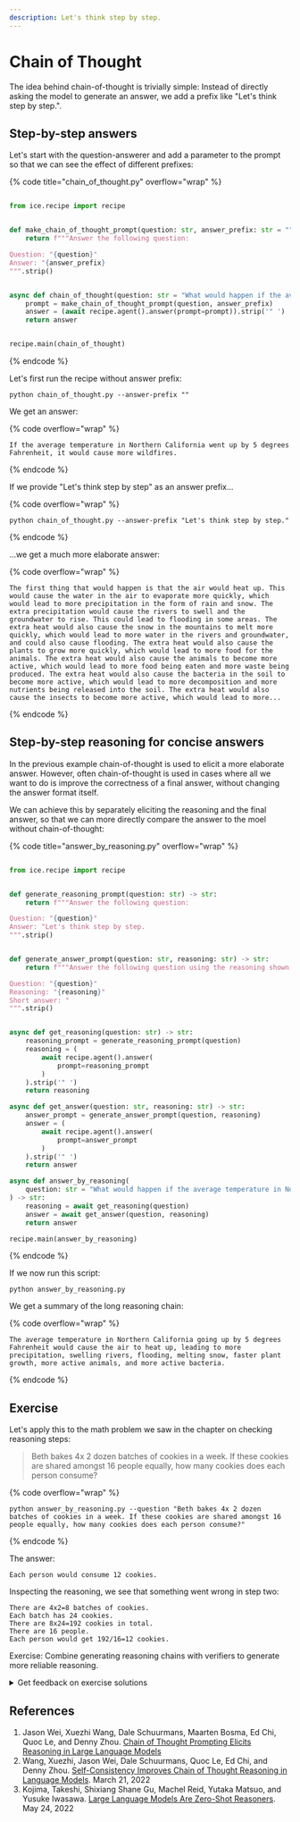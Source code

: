 ```yaml
---
description: Let's think step by step.
---
```


# Chain of Thought

The idea behind chain-of-thought is trivially simple: Instead of directly asking the model to generate an answer, we add a prefix like "Let's think step by step.".

## Step-by-step answers

Let's start with the question-answerer and add a parameter to the prompt so that we can see the effect of different prefixes:

{% code title="chain_of_thought.py" overflow="wrap" %}
```python

from ice.recipe import recipe


def make_chain_of_thought_prompt(question: str, answer_prefix: str = "") -> str:
    return f"""Answer the following question:

Question: "{question}"
Answer: "{answer_prefix}
""".strip()


async def chain_of_thought(question: str = "What would happen if the average temperature in Northern California went up by 5 degrees Fahrenheit?", answer_prefix: str = "Let's think step by step.") -> str:
    prompt = make_chain_of_thought_prompt(question, answer_prefix)
    answer = (await recipe.agent().answer(prompt=prompt)).strip('" ')
    return answer


recipe.main(chain_of_thought)
```
{% endcode %}

Let's first run the recipe without answer prefix:

```shell
python chain_of_thought.py --answer-prefix ""
```

We get an answer:

{% code overflow="wrap" %}

```
If the average temperature in Northern California went up by 5 degrees Fahrenheit, it would cause more wildfires.
```

{% endcode %}

If we provide "Let's think step by step" as an answer prefix...

{% code overflow="wrap" %}

```shell
python chain_of_thought.py --answer-prefix "Let's think step by step."
```

{% endcode %}

...we get a much more elaborate answer:

{% code overflow="wrap" %}

```
The first thing that would happen is that the air would heat up. This would cause the water in the air to evaporate more quickly, which would lead to more precipitation in the form of rain and snow. The extra precipitation would cause the rivers to swell and the groundwater to rise. This could lead to flooding in some areas. The extra heat would also cause the snow in the mountains to melt more quickly, which would lead to more water in the rivers and groundwater, and could also cause flooding. The extra heat would also cause the plants to grow more quickly, which would lead to more food for the animals. The extra heat would also cause the animals to become more active, which would lead to more food being eaten and more waste being produced. The extra heat would also cause the bacteria in the soil to become more active, which would lead to more decomposition and more nutrients being released into the soil. The extra heat would also cause the insects to become more active, which would lead to more...
```

{% endcode %}

## Step-by-step reasoning for concise answers

In the previous example chain-of-thought is used to elicit a more elaborate answer. However, often chain-of-thought is used in cases where all we want to do is improve the correctness of a final answer, without changing the answer format itself.

We can achieve this by separately eliciting the reasoning and the final answer, so that we can more directly compare the answer to the moel without chain-of-thought:

{% code title="answer_by_reasoning.py" overflow="wrap" %}
```python

from ice.recipe import recipe


def generate_reasoning_prompt(question: str) -> str:
    return f"""Answer the following question:

Question: "{question}"
Answer: "Let's think step by step.
""".strip()


def generate_answer_prompt(question: str, reasoning: str) -> str:
    return f"""Answer the following question using the reasoning shown below:

Question: "{question}"
Reasoning: "{reasoning}"
Short answer: "
""".strip()


async def get_reasoning(question: str) -> str:
    reasoning_prompt = generate_reasoning_prompt(question)
    reasoning = (
        await recipe.agent().answer(
            prompt=reasoning_prompt
        )
    ).strip('" ')
    return reasoning

async def get_answer(question: str, reasoning: str) -> str:
    answer_prompt = generate_answer_prompt(question, reasoning)
    answer = (
        await recipe.agent().answer(
            prompt=answer_prompt
        )
    ).strip('" ')
    return answer

async def answer_by_reasoning(
    question: str = "What would happen if the average temperature in Northern California went up by 5 degrees Fahrenheit?",
) -> str:
    reasoning = await get_reasoning(question)
    answer = await get_answer(question, reasoning)
    return answer

recipe.main(answer_by_reasoning)
```
{% endcode %}

If we now run this script:

```shell
python answer_by_reasoning.py
```

We get a summary of the long reasoning chain:

{% code overflow="wrap" %}

```
The average temperature in Northern California going up by 5 degrees Fahrenheit would cause the air to heat up, leading to more precipitation, swelling rivers, flooding, melting snow, faster plant growth, more active animals, and more active bacteria.
```

{% endcode %}

## **Exercise**

Let's apply this to the math problem we saw in the chapter on checking reasoning steps:

> Beth bakes 4x 2 dozen batches of cookies in a week. If these cookies are shared amongst 16 people equally, how many cookies does each person consume?

{% code overflow="wrap" %}

```
python answer_by_reasoning.py --question "Beth bakes 4x 2 dozen batches of cookies in a week. If these cookies are shared amongst 16 people equally, how many cookies does each person consume?"
```

{% endcode %}

The answer:

```
Each person would consume 12 cookies.
```

Inspecting the reasoning, we see that something went wrong in step two:

```
There are 4x2=8 batches of cookies.
Each batch has 24 cookies.
There are 8x24=192 cookies in total.
There are 16 people.
Each person would get 192/16=12 cookies.
```

Exercise: Combine generating reasoning chains with verifiers to generate more reliable reasoning.

<details>

<summary>Get feedback on exercise solutions</summary>

If you want feedback on your exercise solutions, submit them through [this form](https://docs.google.com/forms/d/e/1FAIpQLSdNNHeQAT7GIzn4tdsVYCkrVEPMNaZmBFkZCAJdvTvLzUAnzQ/viewform). We—the team at Ought—are happy to give our quick take on whether you missed any interesting ideas.

</details>

## References

1. Jason Wei, Xuezhi Wang, Dale Schuurmans, Maarten Bosma, Ed Chi, Quoc Le, and Denny Zhou. [Chain of Thought Prompting Elicits Reasoning in Large Language Models](https://arxiv.org/abs/2201.11903)
2. Wang, Xuezhi, Jason Wei, Dale Schuurmans, Quoc Le, Ed Chi, and Denny Zhou. [Self-Consistency Improves Chain of Thought Reasoning in Language Models](http://arxiv.org/abs/2203.11171). March 21, 2022
3. Kojima, Takeshi, Shixiang Shane Gu, Machel Reid, Yutaka Matsuo, and Yusuke Iwasawa. [Large Language Models Are Zero-Shot Reasoners](https://arxiv.org/abs/2205.11916). May 24, 2022
